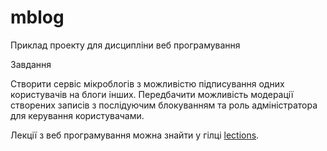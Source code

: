 mblog
==============

Приклад проекту для дисципліни веб програмування 

Завдання

Створити сервіс мікроблогів з можливістю підписування одних користувачів на блоги інших. 
Передбачити можливість модерації створених записів з послідуючим блокуванням та роль адміністратора 
для керування користувачами.

Лекції з веб програмування можна знайти у гілці [lections](https://github.com/sergkh/vntu-web-mblog/blob/lections/README.md).

